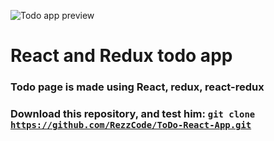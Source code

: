 ![Todo app preview](https://i.imgur.com/GeKSS5l.png)

# React and Redux todo app
### Todo page is made using React, redux, react-redux


### Download this repository, and test him: <code>git clone https://github.com/RezzCode/ToDo-React-App.git</code>
